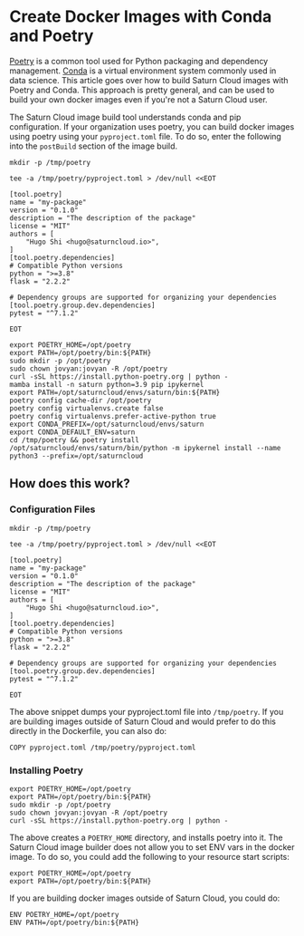 # Create Docker Images with Conda and Poetry

[Poetry](https://python-poetry.org/) is a common tool used for Python packaging and dependency management. [Conda](https://docs.conda.io/en/latest/) is a virtual environment system commonly used in data science. This article goes over how to build Saturn Cloud images with Poetry and Conda. This approach is pretty general, and can be used to build your own docker images even if you're not a Saturn Cloud user.

The Saturn Cloud image build tool understands conda and pip configuration. If your organization uses poetry, you can build docker images using poetry using your `pyproject.toml` file. To do so, enter the following into the `postBuild` section of the image build.

```
mkdir -p /tmp/poetry

tee -a /tmp/poetry/pyproject.toml > /dev/null <<EOT

[tool.poetry]
name = "my-package"
version = "0.1.0"
description = "The description of the package"
license = "MIT"
authors = [
    "Hugo Shi <hugo@saturncloud.io>",
]
[tool.poetry.dependencies]
# Compatible Python versions
python = ">=3.8"
flask = "2.2.2"

# Dependency groups are supported for organizing your dependencies
[tool.poetry.group.dev.dependencies]
pytest = "^7.1.2"

EOT

export POETRY_HOME=/opt/poetry
export PATH=/opt/poetry/bin:${PATH}
sudo mkdir -p /opt/poetry
sudo chown jovyan:jovyan -R /opt/poetry
curl -sSL https://install.python-poetry.org | python -
mamba install -n saturn python=3.9 pip ipykernel
export PATH=/opt/saturncloud/envs/saturn/bin:${PATH}
poetry config cache-dir /opt/poetry
poetry config virtualenvs.create false
poetry config virtualenvs.prefer-active-python true
export CONDA_PREFIX=/opt/saturncloud/envs/saturn
export CONDA_DEFAULT_ENV=saturn
cd /tmp/poetry && poetry install
/opt/saturncloud/envs/saturn/bin/python -m ipykernel install --name python3 --prefix=/opt/saturncloud
```

## How does this work?
### Configuration Files

```
mkdir -p /tmp/poetry

tee -a /tmp/poetry/pyproject.toml > /dev/null <<EOT

[tool.poetry]
name = "my-package"
version = "0.1.0"
description = "The description of the package"
license = "MIT"
authors = [
    "Hugo Shi <hugo@saturncloud.io>",
]
[tool.poetry.dependencies]
# Compatible Python versions
python = ">=3.8"
flask = "2.2.2"

# Dependency groups are supported for organizing your dependencies
[tool.poetry.group.dev.dependencies]
pytest = "^7.1.2"

EOT
```

The above snippet dumps your pyproject.toml file into `/tmp/poetry`. If you are building images outside of Saturn Cloud and would prefer to do this directly in the Dockerfile, you can also do:

```
COPY pyproject.toml /tmp/poetry/pyproject.toml
```

### Installing Poetry

```
export POETRY_HOME=/opt/poetry
export PATH=/opt/poetry/bin:${PATH}
sudo mkdir -p /opt/poetry
sudo chown jovyan:jovyan -R /opt/poetry
curl -sSL https://install.python-poetry.org | python -
```

The above creates a `POETRY_HOME` directory, and installs poetry into it. The Saturn Cloud image builder does not allow you to set ENV vars in the docker image. To do so, you could add the following to your resource start scripts:

```
export POETRY_HOME=/opt/poetry
export PATH=/opt/poetry/bin:${PATH}
```

If you are building docker images outside of Saturn Cloud, you could do:

```
ENV POETRY_HOME=/opt/poetry
ENV PATH=/opt/poetry/bin:${PATH}
```